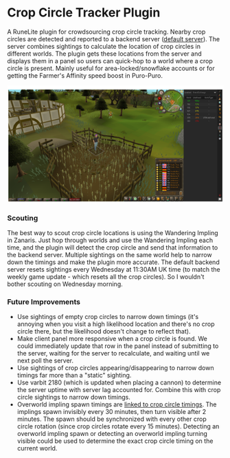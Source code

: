# Crop Circle Tracker Plugin

A RuneLite plugin for crowdsourcing crop circle tracking. Nearby crop circles are detected and reported to a
backend server ([default server](https://github.com/mattjrumble/crop-circle-tracker-server)). The server combines
sightings to calculate the location of crop circles in different worlds. The plugin gets these locations from the
server and displays them in a panel so users can quick-hop to a world where a crop circle is present. Mainly useful
for area-locked/snowflake accounts or for getting the Farmer's Affinity speed boost in Puro-Puro.

![screenshot](images/screenshot.png)

### Scouting

The best way to scout crop circle locations is using the Wandering Impling in Zanaris. Just hop through worlds and use
the Wandering Impling each time, and the plugin will detect the crop circle and send that information to the backend
server. Multiple sightings on the same world help to narrow down the timings and make the plugin more accurate.
The default backend server resets sightings every Wednesday at 11:30AM UK time (to match the weekly game update -
which resets all the crop circles). So I wouldn't bother scouting on Wednesday morning.

### Future Improvements

* Use sightings of empty crop circles to narrow down timings (it's annoying when you visit a high likelihood location
and there's no crop circle there, but the likelihood doesn't change to reflect that).
* Make client panel more responsive when a crop circle is found. We could immediately update that row in the panel
instead of submitting to the server, waiting for the server to recalculate, and waiting until we next poll the server.
* Use sightings of crop circles appearing/disappearing to narrow down timings far more than a "static" sighting.
* Use varbit 2180 (which is updated when placing a cannon) to determine the server uptime with server lag accounted for.
Combine this with crop circle sightings to narrow down timings.
* Overworld impling spawn timings are [linked to crop circle timings](https://youtu.be/7Opv5tERDQE?t=1412). The implings 
spawn invisibly every 30 minutes, then turn visible after 2 minutes. The spawn should be synchronized with every other
crop circle rotation (since crop circles rotate every 15 minutes). Detecting an overworld impling spawn or detecting an
overworld impling turning visible could be used to determine the exact crop circle timing on the current world.
